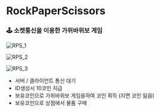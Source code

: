 # RockPaperScissors

### 🕹️ 소켓통신을 이용한 가위바위보 게임

![RPS_1](https://user-images.githubusercontent.com/87962947/157635081-716be0f7-f1c6-4501-8fcc-cfad74d0b5d7.png)

![RPS_2](https://user-images.githubusercontent.com/87962947/157635096-53420be0-2b52-4316-8246-d51e67dee4f8.png)

![RPS_3](https://user-images.githubusercontent.com/87962947/157635106-219ff749-2c45-49b1-b39f-def5d1770ce2.png)

- 서버 / 클라이언트 통신 대기
- ID생성시 10코인 지급
- 보유코인으로 가위바위보 게임을하여 코인 획득 (지면 코인 잃음)
- 보유코인으로 상점에서 물품 구매
